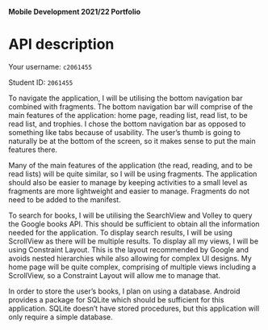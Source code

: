 **Mobile Development 2021/22 Portfolio**
# API description

Your username: `c2061455`

Student ID: `2061455`

To navigate the application, I will be utilising the bottom navigation bar combined with fragments. The bottom navigation bar will comprise of the main features of the application: home page, reading list, read list, to be read list, and trophies. I chose the bottom navigation bar as opposed to something like tabs because of usability. The user’s thumb is going to naturally be at the bottom of the screen, so it makes sense to put the main features there.

Many of the main features of the application (the read, reading, and to be read lists) will be quite similar, so I will be using fragments. The application should also be easier to manage by keeping activities to a small level as fragments are more lightweight and easier to manage. Fragments do not need to be added to the manifest.

To search for books, I will be utilising the SearchView and Volley to query the Google books API. This should be sufficient to obtain all the information needed for the application. To display search results, I will be using ScrollView as there will be multiple results. To display all my views, I will be using Constraint Layout. This is the layout recommended by Google and avoids nested hierarchies while also allowing for complex UI designs. My home page will be quite complex, comprising of multiple views including a ScrollView, so a Constraint Layout will allow me to manage that.

In order to store the user’s books, I plan on using a database. Android provides a package for SQLite which should be sufficient for this application. SQLite doesn’t have stored procedures, but this application will only require a simple database. 


<!-- 
Comments from Sandy

You have done a good job here of focusing in on the important decisions that you've made in your application. I think you could improve the conciseness of this section by referring explicitly to the classes you're using, so there's no room for ambiguity. Putting them in `backticks` would make it even clearer that you were referring to implementations of specific classess in the Android API.

What is the alternative to using Fragments? You say that they are more lightweight and easier to manage, but you're missing a 'than'. I have a decent idea of what you're going to say, but I can't give marks for what I imagine to be the case. Be explicit, be concrete. How are they easier to use and more lightweight that just having lots and lots of activities? Is there anything you have to give up in choosing fragments over activities? Why is that a price worth paying in your context?

You write that "comprising of multiple views including a ScrollView, so a Constraint Layout will allow me to manage that", what features of ConstraintLayouts make this management better/easier/more effective than other options? It'd help strengthen your work if you can describe alternative paths not taken. Appreciate you're short of words, so keep it short, and focus on fewer choices if it means you can provide a full justification for them.

Are you going to interface directly with SQLite using one of the Java libraries? Is this the best option for persistence/interacting with SQLite? What are the alternatives and why haven't you gone with them?

-->
